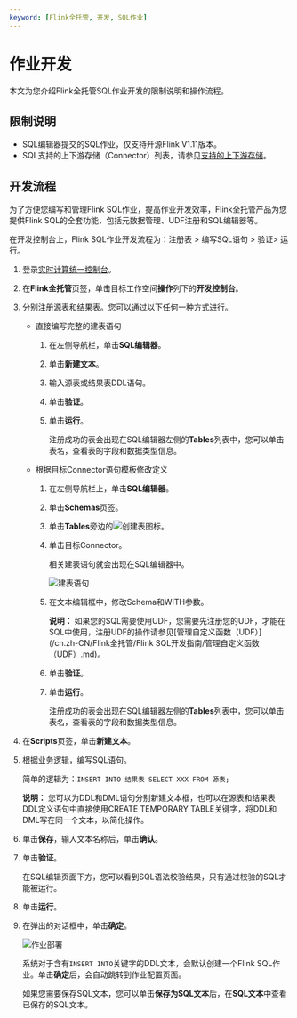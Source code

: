 ```yaml
---
keyword: [Flink全托管, 开发, SQL作业]
---
```


# 作业开发

本文为您介绍Flink全托管SQL作业开发的限制说明和操作流程。

## 限制说明

-   SQL编辑器提交的SQL作业，仅支持开源Flink V1.11版本。
-   SQL支持的上下游存储（Connector）列表，请参见[支持的上下游存储](/cn.zh-CN/Flink全托管/产品概览/支持的上下游存储.md)。

## 开发流程

为了方便您编写和管理Flink SQL作业，提高作业开发效率，Flink全托管产品为您提供Flink SQL的全套功能，包括元数据管理、UDF注册和SQL编辑器等。

在开发控制台上，Flink SQL作业开发流程为：注册表 \> 编写SQL语句 \> 验证\> 运行。

1.  登录[实时计算统一控制台](https://realtime-compute.console.aliyun.com/regions/cn-shanghai)。

2.  在**Flink全托管**页签，单击目标工作空间**操作**列下的**开发控制台**。

3.  分别注册源表和结果表。您可以通过以下任何一种方式进行。

    -   直接编写完整的建表语句
        1.  在左侧导航栏，单击**SQL编辑器**。
        2.  单击**新建文本**。
        3.  输入源表或结果表DDL语句。
        4.  单击**验证**。
        5.  单击**运行**。

            注册成功的表会出现在SQL编辑器左侧的**Tables**列表中，您可以单击表名，查看表的字段和数据类型信息。

    -   根据目标Connector语句模板修改定义
        1.  在左侧导航栏上，单击**SQL编辑器**。
        2.  单击**Schemas**页签。
        3.  单击**Tables**旁边的![创建表](https://static-aliyun-doc.oss-accelerate.aliyuncs.com/assets/img/zh-CN/9933449951/p133649.png)图标。
        4.  单击目标Connector。

            相关建表语句就会出现在SQL编辑器中。

            ![建表语句](https://static-aliyun-doc.oss-accelerate.aliyuncs.com/assets/img/zh-CN/8797569951/p133654.png)

        5.  在文本编辑框中，修改Schema和WITH参数。

            **说明：** 如果您的SQL需要使用UDF，您需要先注册您的UDF，才能在SQL中使用，注册UDF的操作请参见[管理自定义函数（UDF）](/cn.zh-CN/Flink全托管/Flink SQL开发指南/管理自定义函数（UDF）.md)。

        6.  单击**验证**。
        7.  单击**运行**。

            注册成功的表会出现在SQL编辑器左侧的**Tables**列表中，您可以单击表名，查看表的字段和数据类型信息。

4.  在**Scripts**页签，单击**新建文本**。

5.  根据业务逻辑，编写SQL语句。

    简单的逻辑为：`INSERT INTO 结果表 SELECT XXX FROM 源表;`

    **说明：** 您可以为DDL和DML语句分别新建文本框，也可以在源表和结果表DDL定义语句中直接使用CREATE TEMPORARY TABLE关键字，将DDL和DML写在同一个文本，以简化操作。

6.  单击**保存**，输入文本名称后，单击**确认**。

7.  单击**验证**。

    在SQL编辑页面下方，您可以看到SQL语法校验结果，只有通过校验的SQL才能被运行。

8.  单击**运行**。

9.  在弹出的对话框中，单击**确定**。

    ![作业部署](https://static-aliyun-doc.oss-accelerate.aliyuncs.com/assets/img/zh-CN/7667179951/p133808.png)

    系统对于含有`INSERT INTO`关键字的DDL文本，会默认创建一个Flink SQL作业。单击**确定**后，会自动跳转到作业配置页面。

    如果您需要保存SQL文本，您可以单击**保存为SQL文本**后，在**SQL文本**中查看已保存的SQL文本。



